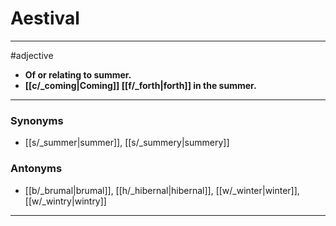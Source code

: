 # Aestival
---
#adjective
- **Of or relating to summer.**
- **[[c/_coming|Coming]] [[f/_forth|forth]] in the summer.**
---
### Synonyms
- [[s/_summer|summer]], [[s/_summery|summery]]
### Antonyms
- [[b/_brumal|brumal]], [[h/_hibernal|hibernal]], [[w/_winter|winter]], [[w/_wintry|wintry]]
---
